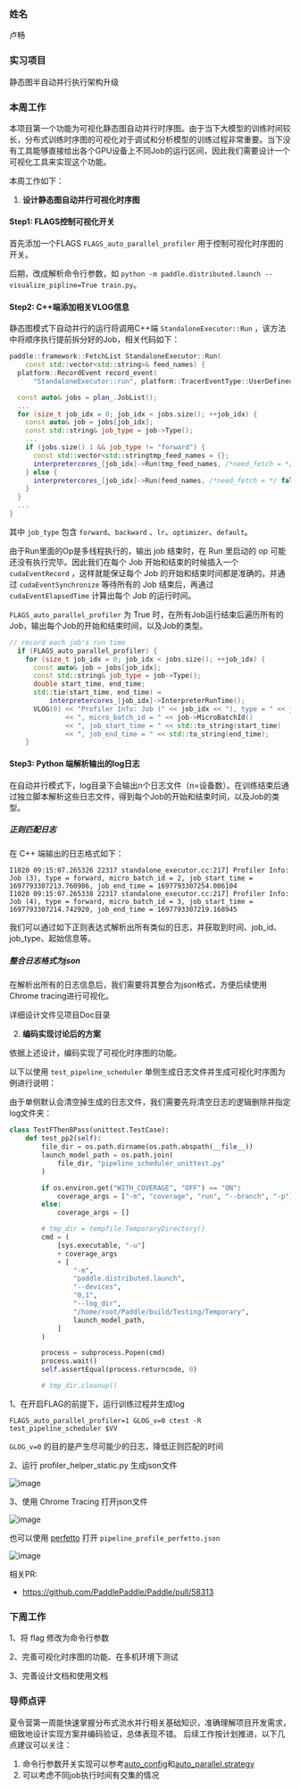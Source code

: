 ### 姓名

卢畅

### 实习项目

静态图半自动并行执行架构升级

### 本周工作

本项目第一个功能为可视化静态图自动并行时序图。由于当下大模型的训练时间较长，分布式训练时序图的可视化对于调试和分析模型的训练过程非常重要。当下没有工具能够直接给出各个GPU设备上不同Job的运行区间，因此我们需要设计一个可视化工具来实现这个功能。

本周工作如下：

1. **设计静态图自动并行可视化时序图**

####  Step1: FLAGS控制可视化开关

首先添加一个FLAGS `FLAGS_auto_parallel_profiler` 用于控制可视化时序图的开关。

后期，改成解析命令行参数，如 `python -m paddle.distributed.launch --visualize_pipline=True train.py`。

#### Step2: C++端添加相关VLOG信息

静态图模式下自动并行的运行将调用C++端 `StandaloneExecutor::Run` ，该方法中将顺序执行提前拆分好的Job，相关代码如下：

```c++
paddle::framework::FetchList StandaloneExecutor::Run(
    const std::vector<std::string>& feed_names) {
  platform::RecordEvent record_event(
      "StandaloneExecutor::run", platform::TracerEventType::UserDefined, 1);

  const auto& jobs = plan_.JobList();
  ...
  for (size_t job_idx = 0; job_idx < jobs.size(); ++job_idx) {
    const auto& job = jobs[job_idx];
    const std::string& job_type = job->Type();
    ...
    if (jobs.size() 1 && job_type != "forward") {
      const std::vector<std::stringtmp_feed_names = {};
      interpretercores_[job_idx]->Run(tmp_feed_names, /*need_fetch = */ false);
    } else {
      interpretercores_[job_idx]->Run(feed_names, /*need_fetch = */ false);
    }
  }
  ...
}
```

其中 `job_type` 包含 `forward`、`backward` 、`lr`、`optimizer`、`default`。

由于Run里面的Op是多线程执行的，输出 job 结束时，在 Run 里启动的 op 可能还没有执行完毕。因此我们在每个 Job 开始和结束的时候插入一个 `cudaEventRecord` ，这样就能保证每个 Job 的开始和结束时间都是准确的。并通过 `cudaEventSynchronize` 等待所有的 Job 结束后，再通过 `cudaEventElapsedTime` 计算出每个 Job 的运行时间。

 `FLAGS_auto_parallel_profiler` 为 True 时，在所有Job运行结束后遍历所有的Job，输出每个Job的开始和结束时间，以及Job的类型。

```c++
// record each job's run time
  if (FLAGS_auto_parallel_profiler) {
    for (size_t job_idx = 0; job_idx < jobs.size(); ++job_idx) {
      const auto& job = jobs[job_idx];
      const std::string& job_type = job->Type();
      double start_time, end_time;
      std::tie(start_time, end_time) =
          interpretercores_[job_idx]->InterpreterRunTime();
      VLOG(0) << "Profiler Info: Job (" << job_idx << "), type = " << job_type
              << ", micro_batch_id = " << job->MicroBatchId()
              << ", job_start_time = " << std::to_string(start_time)
              << ", job_end_time = " << std::to_string(end_time);
    }
```

#### Step3: Python 端解析输出的log日志

在自动并行模式下，log目录下会输出n个日志文件（n=设备数）。在训练结束后通过独立脚本解析这些日志文件，得到每个Job的开始和结束时间，以及Job的类型。

#####  正则匹配日志

在 C++ 端输出的日志格式如下：

```
I1020 09:15:07.265326 22317 standalone_executor.cc:217] Profiler Info: Job (3), type = forward, micro_batch_id = 2, job_start_time = 1697793307213.760986, job_end_time = 1697793307254.006104
I1020 09:15:07.265338 22317 standalone_executor.cc:217] Profiler Info: Job (4), type = forward, micro_batch_id = 3, job_start_time = 1697793307214.742920, job_end_time = 1697793307219.168945
```

我们可以通过如下正则表达式解析出所有类似的日志，并获取到时间、job_id、job_type、起始信息等。

##### 整合日志格式为json

在解析出所有的日志信息后，我们需要将其整合为json格式，方便后续使用Chrome tracing进行可视化。

详细设计文件见项目Doc目录

2. **编码实现讨论后的方案**

依据上述设计，编码实现了可视化时序图的功能。

以下以使用 `test_pipeline_scheduler` 单侧生成日志文件并生成可视化时序图为例进行说明：

由于单侧默认会清空掉生成的日志文件，我们需要先将清空日志的逻辑删除并指定log文件夹：

```python
class TestFThenBPass(unittest.TestCase):
    def test_pp2(self):
        file_dir = os.path.dirname(os.path.abspath(__file__))
        launch_model_path = os.path.join(
            file_dir, "pipeline_scheduler_unittest.py"
        )

        if os.environ.get("WITH_COVERAGE", "OFF") == "ON":
            coverage_args = ["-m", "coverage", "run", "--branch", "-p"]
        else:
            coverage_args = []

        # tmp_dir = tempfile.TemporaryDirectory()
        cmd = (
            [sys.executable, "-u"]
            + coverage_args
            + [
                "-m",
                "paddle.distributed.launch",
                "--devices",
                "0,1",
                "--log_dir",
                "/home/root/Paddle/build/Testing/Temporary",
                launch_model_path,
            ]
        )

        process = subprocess.Popen(cmd)
        process.wait()
        self.assertEqual(process.returncode, 0)

        # tmp_dir.cleanup()
```

1、在开启FLAG的前提下，运行训练过程并生成log

```
FLAGS_auto_parallel_profiler=1 GLOG_v=0 ctest -R test_pipeline_scheduler $VV
```

`GLOG_v=0` 的目的是产生尽可能少的日志，降低正则匹配的时间

2、运行 profiler_helper_static.py 生成json文件

![image](https://user-images.githubusercontent.com/55493212/277252471-f8cb7ac9-4b39-4a75-a21b-dc1af5a25564.png)

3、使用 Chrome Tracing 打开json文件

![image](https://user-images.githubusercontent.com/55493212/277252880-5bf6e483-4633-413b-9828-b7e078b4157d.png)

也可以使用 [perfetto](https://ui.perfetto.dev/) 打开 `pipeline_profile_perfetto.json`

![image](https://user-images.githubusercontent.com/55493212/277253525-1b6d1261-fa70-4dac-8f89-d5452d4d995c.png)

相关PR:

- https://github.com/PaddlePaddle/Paddle/pull/58313

### 下周工作

1、将 flag 修改为命令行参数

2、完善可视化时序图的功能、在多机环境下测试

3、完善设计文档和使用文档


### 导师点评
夏令营第一周能快速掌握分布式流水并行相关基础知识，准确理解项目开发需求，细致地设计实现方案并编码验证，总体表现不错。
后续工作按计划推进，以下几点建议可以关注：
1. 命令行参数开关实现可以参考[auto_config](https://github.com/PaddlePaddle/PaddleNLP/blob/develop/model_zoo/gpt-3/ppfleetx/utils/auto_config.py)和[auto_parallel.strategy](https://github.com/PaddlePaddle/Paddle/blob/develop/python/paddle/distributed/auto_parallel/strategy.py)
2. 可以考虑不同job执行时间有交集的情况